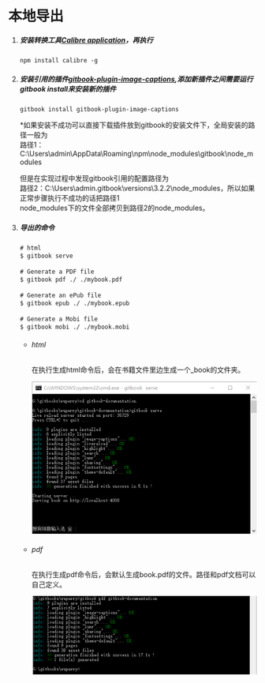 # 本地导出

1. ##### 安装转换工具[Calibre application](https://calibre-ebook.com/download)，再执行

   ```
   npm install calibre -g
   ```
2. ##### 安装引用的插件[gitbook-plugin-image-captions](https://plugins.gitbook.com/plugin/image-captions),添加新插件之间需要运行gitbook install来安装新的插件

   ```
   gitbook install gitbook-plugin-image-captions
   ```

   \*如果安装不成功可以直接下载插件放到gitbook的安装文件下，全局安装的路径一般为  
   路径1：C:\Users\admin\AppData\Roaming\npm\node\_modules\gitbook\node\_modules

   但是在实现过程中发现gitbook引用的配置路径为  
   路径2：C:\Users\admin.gitbook\versions\3.2.2\node\_modules，所以如果正常步骤执行不成功的话把路径1  
    node\_modules下的文件全部拷贝到路径2的node\_modules。

3. ##### 导出的命令

   ```
   # html
   $ gitbook serve

   # Generate a PDF file
   $ gitbook pdf ./ ./mybook.pdf

   # Generate an ePub file
   $ gitbook epub ./ ./mybook.epub

   # Generate a Mobi file
   $ gitbook mobi ./ ./mybook.mobi
   ```

   * ###### html

     在执行生成html命令后，会在书籍文件里边生成一个\_book的文件夹。

     ![](/assets/import13.png)

   * ###### pdf

     在执行生成pdf命令后，会默认生成book.pdf的文件。路径和pdf文档可以自己定义。

     ![](/assets/import14.png)



